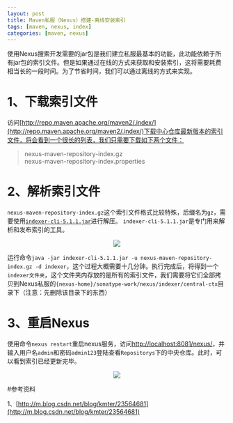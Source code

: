 ```yaml
---
layout: post
title: Maven私服（Nexus）搭建-离线安装索引
tags: [maven, nexus, index]
categories: [maven, nexus]
---
```




使用Nexus搜索开发需要的jar包是我们建立私服最基本的功能，此功能依赖于所有jar包的索引文件。但是如果通过在线的方式来获取和安装索引，这将需要耗费相当长的一段时间。为了节省时间，我们可以通过离线的方式来实现。


# 1、下载索引文件
访问[http://repo.maven.apache.org/maven2/.index/](http://repo.maven.apache.org/maven2/.index/)下载中心仓库最新版本的索引文件，将会看到一个很长的列表，我们只需要下载如下两个文件：

> nexus-maven-repository-index.gz  
> nexus-maven-repository-index.properties


# 2、解析索引文件
`nexus-maven-repository-index.gz`这个索引文件格式比较特殊，后缀名为`gz`，需要使用[`indexer-cli-5.1.1.jar`](http://search.maven.org/#search%7Cgav%7C1%7Cg%3A%22org.apache.maven.indexer%22%20AND%20a%3A%22indexer-cli%22)进行解压。
`indexer-cli-5.1.1.jar`是专门用来解析和发布索引的工具。

<div style="text-align: center;">
    <image src="{{ post.url }}/static/images/nexus/indexer-cli-5.1.1.jpg"></image>
</div>

运行命令`java -jar indexer-cli-5.1.1.jar -u nexus-maven-repository-index.gz -d indexer`，这个过程大概需要十几分钟。执行完成后，将得到一个`indexer文件夹`，这个文件夹内存放的是所有的索引文件，我们需要将它们全部拷贝到Nexus私服的`{nexus-home}/sonatype-work/nexus/indexer/central-ctx`目录下（注意：先删除该目录下的东西）


# 3、重启Nexus
使用命令`nexus restart`重启nexus服务，访问[http://localhost:8081/nexus/](http://localhost:8081/nexus/)，并输入用户名`admin`和密码`admin123`登陆查看`Repositorys`下的中央仓库。此时，可以看到索引已经更新完毕。

<div style="text-align: center;">
    <image src="{{ post.url }}/static/images/nexus/index_installed.jpg"></image>
</div>


#参考资料

1、[http://m.blog.csdn.net/blog/kmter/23564681](http://m.blog.csdn.net/blog/kmter/23564681)

